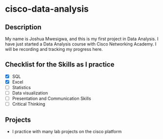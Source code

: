 # cisco-data-analysis
## Description
My name is Joshua Mwesigwa, and this is my first project in Data Analysis. I have just started a Data Analysis course with
Cisco Networking Academy. I will be recording and tracking my progress here.

## Checklist for the Skills as I practice
- [x] SQL
- [x] Excel
- [ ] Statistics
- [ ] Data visualization
- [ ] Presentation and Communication Skills
- [ ] Critical Thinking

## Projects
- I practice with many lab projects on the cisco platform

